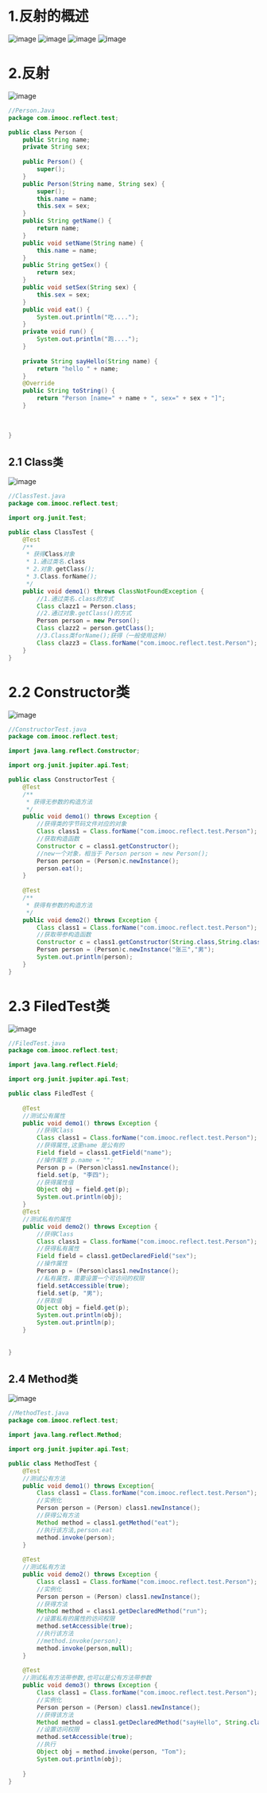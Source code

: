 # 1.反射的概述
![image](http://note.youdao.com/yws/res/1099/62A6DC512D7B40FA99475D39AB7B8840)
![image](http://note.youdao.com/yws/res/1097/44B7B2835AB140F08FDB64650AB8F444)
![image](http://note.youdao.com/yws/res/1101/0ABCF6AF7F954F07B6543003B86C06E3)
![image](http://note.youdao.com/yws/res/1105/821881325DAB446CB5B94ACA1208A332)
# 2.反射

![image](http://note.youdao.com/yws/res/1122/5A8AEAA5B7EC4916B300D1DEE7AE478D)



```Java
//Person.Java
package com.imooc.reflect.test;

public class Person {
	public String name;
	private String sex;
	
	public Person() {
		super();
	}
	public Person(String name, String sex) {
		super();
		this.name = name;
		this.sex = sex;
	}
	public String getName() {
		return name;
	}
	public void setName(String name) {
		this.name = name;
	}
	public String getSex() {
		return sex;
	}
	public void setSex(String sex) {
		this.sex = sex;
	}
	public void eat() {
		System.out.println("吃....");
	}
	private void run() {
		System.out.println("跑....");
	}
	
	private String sayHello(String name) {
		return "hello " + name;
	}
	@Override
	public String toString() {
		return "Person [name=" + name + ", sex=" + sex + "]";
	}
	
	
	
}

```
## 2.1 Class类
![image](http://note.youdao.com/yws/res/1108/4FABF444E06748E1B070304399CC78BF)

```Java
//ClassTest.java
package com.imooc.reflect.test;

import org.junit.Test;

public class ClassTest {
	@Test
	/**
	 * 获得Class对象
	 * 1.通过类名.class
	 * 2.对象.getClass();
	 * 3.Class.forName();
	 */
	public void demo1() throws ClassNotFoundException {
		//1.通过类名.class的方式
		Class clazz1 = Person.class;
		//2.通过对象.getClass()的方式
		Person person = new Person();
		Class clazz2 = person.getClass();
		//3.Class类forName();获得（一般使用这种）
		Class clazz3 = Class.forName("com.imooc.reflect.test.Person");
	}
}

```
# 2.2 Constructor类
![image](http://note.youdao.com/yws/res/1110/452D7B6D3BD54B10BB2ABC64D70EC45C)
```Java
//ConstructorTest.java
package com.imooc.reflect.test;

import java.lang.reflect.Constructor;

import org.junit.jupiter.api.Test;

public class ConstructorTest {
	@Test
	/**
	 * 获得无参数的构造方法
	 */
	public void demo1() throws Exception {
		//获得类的字节码文件对应的对象
		Class class1 = Class.forName("com.imooc.reflect.test.Person");
		//获取构造函数
		Constructor c = class1.getConstructor();
		//new一个对象，相当于 Person person = new Person();
		Person person = (Person)c.newInstance();
		person.eat();
	}
	
	@Test
	/**
	 * 获得有参数的构造方法
	 */
	public void demo2() throws Exception {
		Class class1 = Class.forName("com.imooc.reflect.test.Person");
		//获取带参构造函数
		Constructor c = class1.getConstructor(String.class,String.class);
		Person person = (Person)c.newInstance("张三","男");
		System.out.println(person);
	}
}

```
# 2.3 FiledTest类
![image](http://note.youdao.com/yws/res/1115/8051C20E3CC04E298FEC377CA897EB8A)

```Java
//FiledTest.java
package com.imooc.reflect.test;

import java.lang.reflect.Field;

import org.junit.jupiter.api.Test;

public class FiledTest {
	
	@Test
	//测试公有属性
	public void demo1() throws Exception {
		//获得Class
		Class class1 = Class.forName("com.imooc.reflect.test.Person");
		//获得属性,这里name 是公有的
		Field field = class1.getField("name");
		//操作属性 p.name = "";
		Person p = (Person)class1.newInstance();
		field.set(p, "李四");
		//获得属性值
		Object obj = field.get(p);
		System.out.println(obj);
	}
	@Test
	//测试私有的属性
	public void demo2() throws Exception {
		//获得Class
		Class class1 = Class.forName("com.imooc.reflect.test.Person");
		//获得私有属性
		Field field = class1.getDeclaredField("sex");
		//操作属性
		Person p = (Person)class1.newInstance();
		//私有属性，需要设置一个可访问的权限
		field.setAccessible(true);
		field.set(p, "男");
		//获取值
		Object obj = field.get(p);
		System.out.println(obj);
		System.out.println(p);
	}
	
	
}

```


## 2.4 Method类
![image](http://note.youdao.com/yws/res/1137/0F042BE796BA49AEB204108A1916F81C)
```Java
//MethodTest.java
package com.imooc.reflect.test;

import java.lang.reflect.Method;

import org.junit.jupiter.api.Test;

public class MethodTest {
	@Test
	//测试公有方法
	public void demo1() throws Exception{
		Class class1 = Class.forName("com.imooc.reflect.test.Person");
		//实例化
		Person person = (Person) class1.newInstance();
		//获得公有方法
		Method method = class1.getMethod("eat");
		//执行该方法,person.eat
		method.invoke(person);
	}
	
	@Test
	//测试私有方法
	public void demo2() throws Exception {
		Class class1 = Class.forName("com.imooc.reflect.test.Person");
		//实例化
		Person person = (Person) class1.newInstance();
		//获得方法
		Method method = class1.getDeclaredMethod("run");
		//设置私有的属性的访问权限
		method.setAccessible(true);
		//执行该方法
		//method.invoke(person);
		method.invoke(person,null);
	}
	
	@Test
	//测试私有方法带参数,也可以是公有方法带参数
	public void demo3() throws Exception {
		Class class1 = Class.forName("com.imooc.reflect.test.Person");
		//实例化
		Person person = (Person) class1.newInstance();
		//获得该方法
		Method method = class1.getDeclaredMethod("sayHello", String.class);
		//设置访问权限
		method.setAccessible(true);
		//执行
		Object obj = method.invoke(person, "Tom");
		System.out.println(obj);
		
	}
}

```